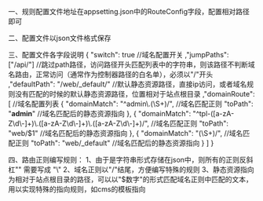﻿
一、规则配置文件地址在appsetting.json中的RouteConfig字段，配置相对路径即可

二、配置文件以json文件格式保存

三、配置文件各字段说明
{
  "switch": true     //域名配置开关
  ,"jumpPaths": ["/api/"]  //跳过path路径，访问路径开头匹配列表中的字符串，则该路径不判断域名路由，正常访问（通常作为控制器路径的白名单），必须以"/"开头
  ,"defaultPath": "/web/_default/"  //默认静态资源路径，直接ip访问，或者域名规则没有匹配的时候的默认静态资源路径，位置相对于站点根目录
  ,"domainRoute": [   //域名配置列表
    {
      "domainMatch": "^admin\\.(\\S+)/",   //域名匹配正则
      "toPath": "__admin__"     //域名匹配后的静态资源指向
    },
    {
      "domainMatch": "^tpl-([a-zA-Z\\d\\-]+)\\.([a-zA-Z\\d\\-]+)\\.([a-zA-Z\\d\\-]+)/",    //域名匹配正则
      "toPath": "web/$1"      //域名匹配后的静态资源指向
    },
    {
      "domainMatch": "(\\S+)/",    //域名匹配正则
      "toPath": "web/_default"     //域名匹配后的静态资源指向
    }
  ]
}


四、路由正则编写规则：
    1、由于是字符串形式存储在json中，则所有的正则反斜杠"\" 需要写成 "\\"
    2、域名正则以"/"结尾，方便编写特殊的规则
    3、静态资源指向为相对于站点根目录的路径，可以以"$数字"的形式匹配域名正则中匹配的文本，用以实现特殊的指向规则，如cms的模板指向








